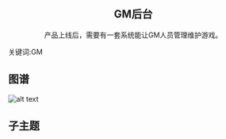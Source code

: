 <h2 align="center">GM后台</h2>
<p align="center">产品上线后，需要有一套系统能让GM人员管理维护游戏。</p>
<p">关键词:GM</p>

## 图谱
![alt text](https://github.com/gonglei007/GameDevMind/blob/main/exports/7.1.GM后台.png?raw=true)

## 子主题
